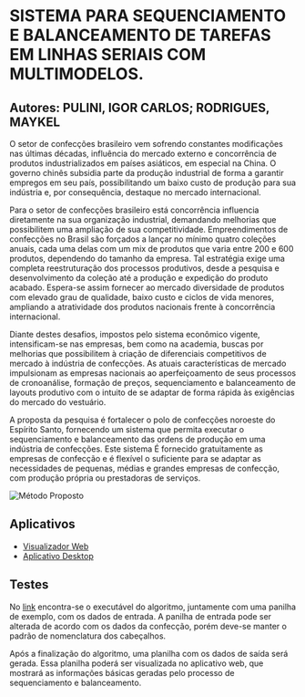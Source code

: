 # SISTEMA PARA SEQUENCIAMENTO E BALANCEAMENTO DE TAREFAS EM LINHAS SERIAIS COM MULTIMODELOS.
## Autores: PULINI, IGOR CARLOS; RODRIGUES, MAYKEL

O setor de confecções brasileiro vem sofrendo constantes modificações nas últimas décadas, influência do mercado externo e concorrência de produtos industrializados em países asiáticos, em especial na China. O governo chinês subsidia parte da produção industrial de forma a garantir empregos em seu país, possibilitando um baixo custo de produção para sua indústria e, por consequência, destaque no mercado internacional.

Para o setor de confecções brasileiro está concorrência influencia diretamente na sua organização industrial, demandando melhorias que possibilitem uma ampliação de sua competitividade. Empreendimentos de confecções no Brasil são forçados a lançar no mínimo quatro coleções anuais, cada uma delas com um mix de produtos que varia entre 200 e 600 produtos, dependendo do tamanho da empresa. Tal estratégia exige uma completa reestruturação dos processos produtivos, desde a pesquisa e desenvolvimento da coleção até a produção e expedição do produto acabado. Espera-se assim fornecer ao mercado diversidade de produtos com elevado grau de qualidade, baixo custo e ciclos de vida menores, ampliando a atratividade dos produtos nacionais frente à concorrência internacional.

Diante destes desafios, impostos pelo sistema econômico vigente, intensificam-se nas empresas, bem como na academia, buscas por melhorias que possibilitem à criação de diferenciais competitivos de mercado à indústria de confecções. As atuais características de mercado impulsionam as empresas nacionais ao aperfeiçoamento de seus processos de cronoanálise, formação de preços, sequenciamento e balanceamento de layouts produtivo com o intuito de se adaptar de forma rápida às exigências do mercado do vestuário.

A proposta da pesquisa é fortalecer o polo de confecções noroeste do Espírito Santo, fornecendo um sistema que permita executar o sequenciamento e balanceamento das ordens de produção em uma indústria de confecções. Este sistema É fornecido gratuitamente as empresas de confecção e é flexível o suficiente para se adaptar as necessidades de pequenas, médias e grandes empresas de confecção, com produção própria ou prestadoras de serviços.

![Método Proposto](https://ibb.co/iTGuev)

## Aplicativos
* [Visualizador Web](https://igorcarlospulini.github.io/dist) 
* [Aplicativo Desktop](https://www.dropbox.com/sh/hhh43mul13pbluu/AAD0w4Ng_b84pALUR5DfJnO-a?dl=0)

## Testes
No [link](https://www.dropbox.com/sh/hhh43mul13pbluu/AAD0w4Ng_b84pALUR5DfJnO-a?dl=0) encontra-se o executável do algoritmo, juntamente com uma panilha de exemplo, com os dados de entrada. A panilha de entrada pode ser alterada de acordo com os dados da confecção, porém deve-se manter o padrão de nomenclatura dos cabeçalhos.

Após a finalização do algoritmo, uma planilha com os dados de saída será gerada. Essa planilha poderá ser visualizada no aplicativo web, que mostrará as informações básicas geradas pelo processo de sequenciamento e balanceamento.
